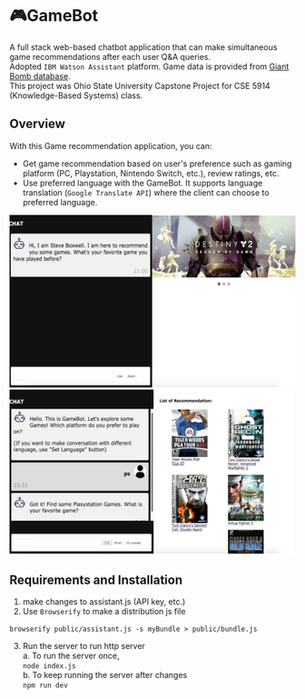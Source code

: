 # :video_game:GameBot
A full stack web-based chatbot application that can make simultaneous game recommendations after each user Q&A queries.  
Adopted `IBM Watson Assistant` platform. Game data is provided from [Giant Bomb database](https://www.giantbomb.com/games/).  
This project was Ohio State University Capstone Project for CSE 5914 (Knowledge-Based Systems) class.

## Overview
With this Game recommendation application, you can:
- Get game recommendation based on user's preference such as gaming platform (PC, Playstation, Nintendo Switch, etc.), review ratings, etc.
- Use preferred language with the GameBot. It supports language translation (`Google Translate API`) where the client can choose to preferred language.

![chatbot1](/public/readme/chatbot1.png)
![chatbot2](/public/readme/chatbot2.png)

## Requirements and Installation
1. make changes to assistant.js (API key, etc.)
2. Use `Browserify` to make a distribution js file
```Shell
browserify public/assistant.js -s myBundle > public/bundle.js
```
3. Run the server to run http server  
    a. To run the server once,  
        ```
        node index.js
        ```  
    b. To keep running the server after changes  
        ```
        npm run dev
        ```  
